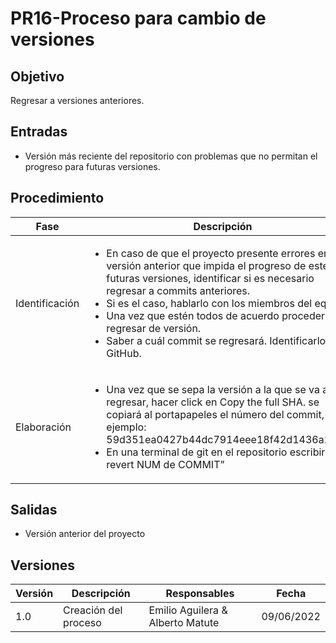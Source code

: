 # PR16-Proceso para cambio de versiones

## Objetivo

Regresar a versiones anteriores. 

## Entradas

- Versión más reciente del repositorio con problemas que no permitan el progreso para futuras versiones.

## Procedimiento

<table>
    <thead>
        <th>Fase</th>
        <th>Descripción</th>
        <th>Responsables</th>
    </thead>

<tbody>
    <tr>
      <td>Identificación</td>
      <td>
        <ul>
        <li>
        En caso de que el proyecto presente errores en una versión anterior que impida el progreso de este en futuras versiones, identificar si es necesario regresar a commits anteriores. 
        </li>
        <li>
        Si es el caso, hablarlo con los miembros del equipo.
        </li>
        <li>Una vez que estén todos de acuerdo proceder a regresar de versión.</li>
        <li>Saber a cuál commit se regresará. Identificarlo en GitHub.</li>
        </ul>
      </td>
      <td>Equipo del proyecto</td>
    </tr>
    <tr>
      <td>Elaboración</td>
      <td>
        <ul>
        <li>Una vez que se sepa la versión a la que se va a regresar, hacer click en Copy the full SHA. se copiará al portapapeles el número del commit, ejemplo: 59d351ea0427b44dc7914eee18f42d1436a224d2</li>
        <li>En una terminal de git en el repositorio escribir “git revert NUM de COMMIT” </li>
        </ul>
      </td>
      <td>Equipo de proyecto</td>
    </tr>
  </tbody>
</table>


## Salidas

- Versión anterior del proyecto

## Versiones
| Versión | Descripción                | Responsables                             | Fecha      |
| ------- | -------------------------- | ---------------------------------------- | ---------- |
| 1.0     | Creación del proceso       | Emilio Aguilera & Alberto Matute | 09/06/2022 |
